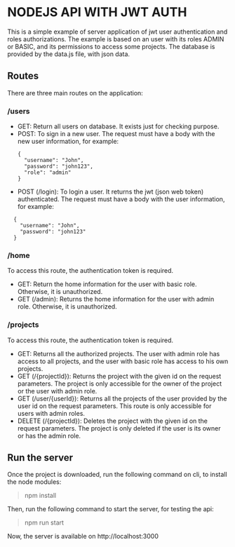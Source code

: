 # NODEJS API WITH JWT AUTH
This is a simple example of server application of jwt user authentication and roles authorizations. 
The example is based on an user with its roles ADMIN or BASIC, and its permissions to access some projects. The database is provided by the data.js file, with json data.

## Routes
There are three main routes on the application:

### /users
- GET: Return all users on database. It exists just for checking purpose.
- POST: To sign in a new user. The request must have a body with the new user information, for example:
  ```
  {
    "username": "John",
    "password": "john123",
    "role": "admin"
  }
  ```
- POST (/login): To login a user. It returns the jwt (json web token) authenticated. The request must have a body with the user information, for example:
```
  {
    "username": "John",
    "password": "john123"
  }
```

### /home
To access this route, the authentication token is required.
- GET: Return the home information for the user with basic role. Otherwise, it is unauthorized.
- GET (/admin): Returns the home information for the user with admin role. Otherwise, it is unauthorized.

### /projects
To access this route, the authentication token is required.
- GET: Returns all the authorized projects. The user with admin role has access to all projects, and the user with basic role has access to his own projects.
- GET (/{projectId}): Returns the project with the given id on the request parameters. The project is only accessible for the owner of the project or the user with admin role.
- GET (/user/{userId}): Returns all the projects of the user provided by the user id on the request parameters. This route is only accessible for users with admin roles.
- DELETE (/{projectId}): Deletes the project with the given id on the request parameters. The project is only deleted if the user is its owner or has the admin role.

## Run the server
Once the project is downloaded, run the following command on cli, to install the node modules:
> npm install

Then, run the following command to start the server, for testing the api:
> npm run start

Now, the server is available on http://localhost:3000


